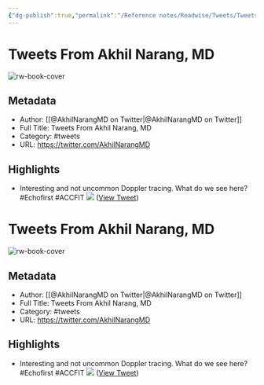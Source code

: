 ```yaml
---
{"dg-publish":true,"permalink":"/Reference notes/Readwise/Tweets/Tweets From Akhil Narang, MD/"}
---
```


# Tweets From Akhil Narang, MD

![rw-book-cover](https://pbs.twimg.com/profile_images/1076197370138902528/0t6bico_.jpg)

## Metadata
- Author: [[@AkhilNarangMD on Twitter\|@AkhilNarangMD on Twitter]]
- Full Title: Tweets From Akhil Narang, MD
- Category: #tweets
- URL: https://twitter.com/AkhilNarangMD

## Highlights
- Interesting and not uncommon Doppler tracing. What do we see here? #Echofirst #ACCFIT 
  ![](https://pbs.twimg.com/media/FWbYNA5WIAMAqYQ.jpg) ([View Tweet](https://twitter.com/AkhilNarangMD/status/1542157644877774853))
# Tweets From Akhil Narang, MD

![rw-book-cover](https://pbs.twimg.com/profile_images/1076197370138902528/0t6bico_.jpg)

## Metadata
- Author: [[@AkhilNarangMD on Twitter\|@AkhilNarangMD on Twitter]]
- Full Title: Tweets From Akhil Narang, MD
- Category: #tweets
- URL: https://twitter.com/AkhilNarangMD

## Highlights
- Interesting and not uncommon Doppler tracing. What do we see here? #Echofirst #ACCFIT 
  ![](https://pbs.twimg.com/media/FWbYNA5WIAMAqYQ.jpg) ([View Tweet](https://twitter.com/AkhilNarangMD/status/1542157644877774853))
